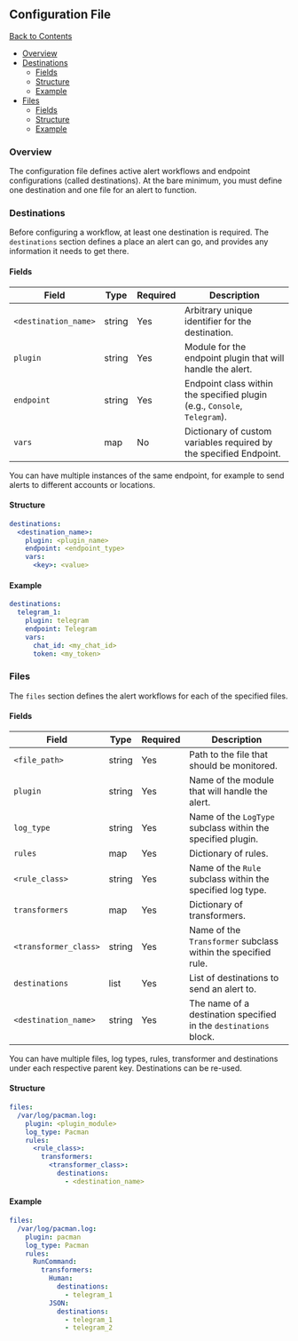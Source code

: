 ## Configuration File

[Back to Contents](..)

- [Overview](#overview)
- [Destinations](#destinations)
  - [Fields](#fields)
  - [Structure](#structure)
  - [Example](#example)
- [Files](#files)
  - [Fields](#fields-1)
  - [Structure](#structure-1)
  - [Example](#example-1)

### Overview

The configuration file defines active alert workflows and endpoint configurations (called destinations). At the bare minimum, you must define one destination and one file for an alert to function.

### Destinations

Before configuring a workflow, at least one destination is required. The `destinations` section defines a place an alert can go, and provides any information it needs to get there.

#### Fields

| Field                | Type   | Required | Description                                                               |
| -------------------- | ------ | -------- | ------------------------------------------------------------------------- |
| `<destination_name>` | string | Yes      | Arbitrary unique identifier for the destination.                          |
| `plugin`             | string | Yes      | Module for the endpoint plugin that will handle the alert.                |
| `endpoint`           | string | Yes      | Endpoint class within the specified plugin (e.g., `Console`, `Telegram`). |
| `vars`               | map    | No       | Dictionary of custom variables required by the specified Endpoint.        |

You can have multiple instances of the same endpoint, for example to send alerts to different accounts or locations.

#### Structure

```yaml
destinations:
  <destination_name>:
    plugin: <plugin_name>
    endpoint: <endpoint_type>
    vars:
      <key>: <value>
```

#### Example

```yaml
destinations:
  telegram_1:
    plugin: telegram
    endpoint: Telegram
    vars:
      chat_id: <my_chat_id>
      token: <my_token>
```

### Files

The `files` section defines the alert workflows for each of the specified files.

#### Fields

| Field                 | Type   | Required | Description                                                      |
| --------------------- | ------ | -------- | ---------------------------------------------------------------- |
| `<file_path>`         | string | Yes      | Path to the file that should be monitored.                       |
| `plugin`              | string | Yes      | Name of the module that will handle the alert.                   |
| `log_type`            | string | Yes      | Name of the `LogType` subclass within the specified plugin.      |
| `rules`               | map    | Yes      | Dictionary of rules.                                             |
| `<rule_class>`        | string | Yes      | Name of the `Rule` subclass within the specified log type.       |
| `transformers`        | map    | Yes      | Dictionary of transformers.                                      |
| `<transformer_class>` | string | Yes      | Name of the `Transformer` subclass within the specified rule.    |
| `destinations`        | list   | Yes      | List of destinations to send an alert to.                        |
| `<destination_name>`  | string | Yes      | The name of a destination specified in the `destinations` block. |

You can have multiple files, log types, rules, transformer and destinations under each respective parent key. Destinations can be re-used.

#### Structure

```yaml
files:
  /var/log/pacman.log:
    plugin: <plugin_module>
    log_type: Pacman
    rules:
      <rule_class>:
        transformers:
          <transformer_class>:
            destinations:
              - <destination_name>
```

#### Example

```yaml
files:
  /var/log/pacman.log:
    plugin: pacman
    log_type: Pacman
    rules:
      RunCommand:
        transformers:
          Human:
            destinations:
              - telegram_1
          JSON:
            destinations:
              - telegram_1
              - telegram_2
```